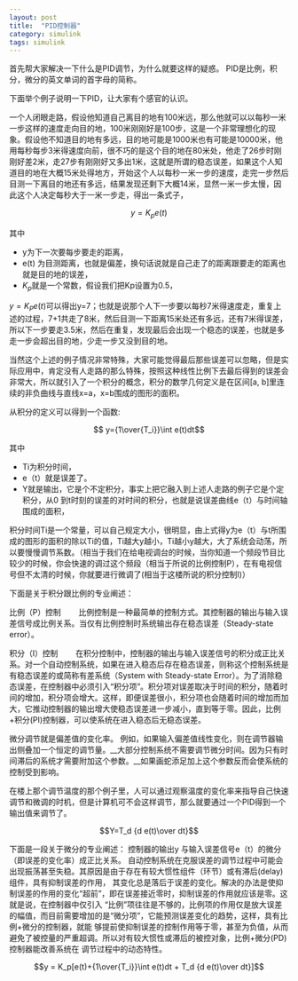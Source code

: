 ```yaml
---
layout: post
title:  "PID控制器"
category: simulink
tags: simulink
---
```



首先帮大家解决一下什么是PID调节，为什么就要这样的疑惑。 
PID是比例，积分，微分的英文单词的首字母的简称。

下面举个例子说明一下PID，让大家有个感官的认识。

一个人闭眼走路，假设他知道自己离目的地有100米远，那么他就可以以每秒一米一步这样的速度走向目的地，100米刚刚好是100步，这是一个非常理想化的现象。假设他不知道目的地有多远，目的地可能是1000米也有可能是10000米，他用每秒每步3米得速度向前，很不巧的是这个目的地在80米处，他走了26步时刚刚好差2米，走27步有刚刚好又多出1米，这就是所谓的稳态误差，如果这个人知道目的地在大概15米处得地方，开始这个人以每秒一米一步的速度，走完一步然后目测一下离目的地还有多远，结果发现还剩下大概14米，显然一米一步太慢，因此这个人决定每秒大于一米一步走，得出一条式子，

$$ y=K_p e(t) $$

其中

* y为下一次要每步要走的距离，
* e(t) 为目测距离，也就是偏差，换句话说就是自己走了的距离跟要走的距离也就是目的地的误差，
* $K_p$就是一个常数，假设我们把Kp设置为0.5， 

$y=K_Pe(t)$可以得出y=7；也就是说那个人下一步要以每秒7米得速度走，重复上述的过程，7+1共走了8米，然后目测一下距离15米处还有多远，还有7米得误差，所以下一步要走3.5米，然后在重复，发现最后会出现一个稳态的误差，也就是多走一步会超出目的地，少走一步又没到目的地。



当然这个上述的例子情况非常特殊，大家可能觉得最后那些误差可以忽略，但是实际应用中，肯定没有人走路的那么特殊，按照这种线性比例下去最后得到的误差会非常大，所以就引入了一个积分的概念，积分的数学几何定义是在区间[a, b]里连续的非负曲线与直线x=a，x=b围成的图形的面积。

从积分的定义可以得到一个函数:

$$ y={1\over{T_i}}\int e(t)dt$$

其中

* Ti为积分时间，
* e（t）就是误差了。
* Y就是输出，它是个不定积分，事实上把它融入到上述人走路的例子它是个定积分，从0 到t时刻的误差的对时间的积分，也就是说误差曲线e（t）与时间轴围成的面积，

积分时间Ti是一个常量，可以自己规定大小，很明显，由上式得y为e（t）与t所围成的图形的面积的除以Ti的值，Ti越大y越小，Ti越小y越大，大了系统会动荡，所以要慢慢调节系数。（相当于我们在给电视调台的时候，当你知道一个频段节目比较少的时候，你会快速的调过这个频段（相当于所说的比例控制P），在有电视信号但不太清的时候，你就要进行微调了(相当于这楼所说的积分控制I)）


下面是关于积分跟比例的专业阐述： 

比例（P）控制 
　　比例控制是一种最简单的控制方式。其控制器的输出与输入误差信号成比例关系。当仅有比例控制时系统输出存在稳态误差（Steady-state error）。 

积分（I）控制 
　　在积分控制中，控制器的输出与输入误差信号的积分成正比关系。对一个自动控制系统，如果在进入稳态后存在稳态误差，则称这个控制系统是有稳态误差的或简称有差系统（System with Steady-state Error）。为了消除稳态误差，在控制器中必须引入“积分项”。积分项对误差取决于时间的积分，随着时间的增加，积分项会增大。这样，即便误差很小，积分项也会随着时间的增加而加大，它推动控制器的输出增大使稳态误差进一步减小，直到等于零。因此，比例+积分(PI)控制器，可以使系统在进入稳态后无稳态误差。 

微分调节就是偏差值的变化率。
例如，如果输入偏差值线性变化，则在调节器输出侧叠加一个恒定的调节量。__大部分控制系统不需要调节微分时间。因为只有时间滞后的系统才需要附加这个参数。__如果画蛇添足加上这个参数反而会使系统的控制受到影响。 

在楼上那个调节温度的那个例子里，人可以通过观察温度的变化率来指导自己快速调节和微调的时机，但是计算机可不会这样调节，那么就要通过一个PID得到一个输出值来调节了。

$$Y=T_d {d e(t)\over dt}$$

下面是一段关于微分的专业阐述： 
控制器的输出y 与输入误差信号e（t）的微分（即误差的变化率）成正比关系。 自动控制系统在克服误差的调节过程中可能会出现振荡甚至失稳。其原因是由于存在有较大惯性组件（环节）或有滞后(delay)组件，具有抑制误差的作用， 其变化总是落后于误差的变化。解决的办法是使抑制误差的作用的变化“超前”，即在误差接近零时，抑制误差的作用就应该是零。这就是说，在控制器中仅引入 “比例”项往往是不够的，比例项的作用仅是放大误差的幅值，而目前需要增加的是“微分项”，它能预测误差变化的趋势，这样，具有比例+微分的控制器，就能 够提前使抑制误差的控制作用等于零，甚至为负值，从而避免了被控量的严重超调。所以对有较大惯性或滞后的被控对象，比例+微分(PD)控制器能改善系统在 调节过程中的动态特性。

$$y = K_p[e(t)+{1\over{T_i}}\int e(t)dt + T_d {d e(t)\over dt}]$$

